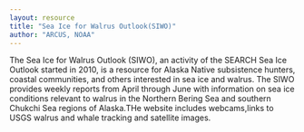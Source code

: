```yaml
---
layout: resource
title: "Sea Ice for Walrus Outlook(SIWO)"
author: "ARCUS, NOAA"
---
```


The Sea Ice for Walrus Outlook (SIWO), an activity of the SEARCH Sea Ice Outlook started in 2010, is a resource for Alaska Native subsistence hunters, coastal communities, and others interested in sea ice and walrus. The SIWO provides weekly reports from April through June with information on sea ice conditions relevant to walrus in the Northern Bering Sea and southern Chukchi Sea regions of Alaska.THe website includes webcams,links to USGS walrus and whale tracking and satellite images.
